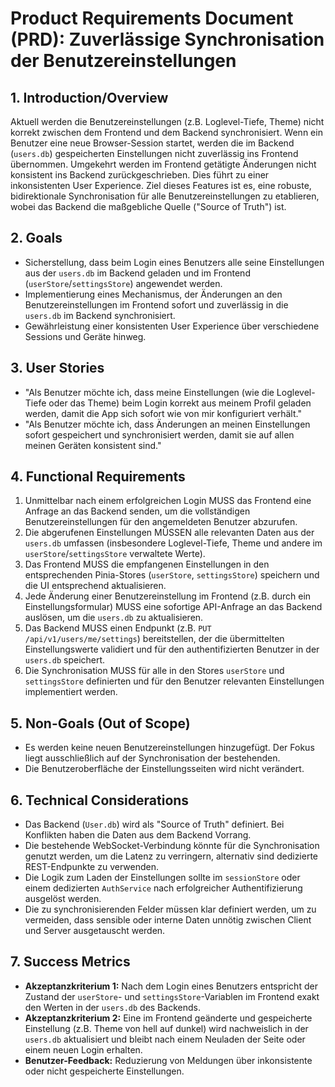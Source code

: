 # Product Requirements Document (PRD): Zuverlässige Synchronisation der Benutzereinstellungen

## 1. Introduction/Overview

Aktuell werden die Benutzereinstellungen (z.B. Loglevel-Tiefe, Theme) nicht korrekt zwischen dem Frontend und dem Backend synchronisiert. Wenn ein Benutzer eine neue Browser-Session startet, werden die im Backend (`users.db`) gespeicherten Einstellungen nicht zuverlässig ins Frontend übernommen. Umgekehrt werden im Frontend getätigte Änderungen nicht konsistent ins Backend zurückgeschrieben. Dies führt zu einer inkonsistenten User Experience. Ziel dieses Features ist es, eine robuste, bidirektionale Synchronisation für alle Benutzereinstellungen zu etablieren, wobei das Backend die maßgebliche Quelle ("Source of Truth") ist.

## 2. Goals

*   Sicherstellung, dass beim Login eines Benutzers alle seine Einstellungen aus der `users.db` im Backend geladen und im Frontend (`userStore`/`settingsStore`) angewendet werden.
*   Implementierung eines Mechanismus, der Änderungen an den Benutzereinstellungen im Frontend sofort und zuverlässig in die `users.db` im Backend synchronisiert.
*   Gewährleistung einer konsistenten User Experience über verschiedene Sessions und Geräte hinweg.

## 3. User Stories

*   "Als Benutzer möchte ich, dass meine Einstellungen (wie die Loglevel-Tiefe oder das Theme) beim Login korrekt aus meinem Profil geladen werden, damit die App sich sofort wie von mir konfiguriert verhält."
*   "Als Benutzer möchte ich, dass Änderungen an meinen Einstellungen sofort gespeichert und synchronisiert werden, damit sie auf allen meinen Geräten konsistent sind."

## 4. Functional Requirements

1.  Unmittelbar nach einem erfolgreichen Login MUSS das Frontend eine Anfrage an das Backend senden, um die vollständigen Benutzereinstellungen für den angemeldeten Benutzer abzurufen.
2.  Die abgerufenen Einstellungen MÜSSEN alle relevanten Daten aus der `users.db` umfassen (insbesondere Loglevel-Tiefe, Theme und andere im `userStore`/`settingsStore` verwaltete Werte).
3.  Das Frontend MUSS die empfangenen Einstellungen in den entsprechenden Pinia-Stores (`userStore`, `settingsStore`) speichern und die UI entsprechend aktualisieren.
4.  Jede Änderung einer Benutzereinstellung im Frontend (z.B. durch ein Einstellungsformular) MUSS eine sofortige API-Anfrage an das Backend auslösen, um die `users.db` zu aktualisieren.
5.  Das Backend MUSS einen Endpunkt (z.B. `PUT /api/v1/users/me/settings`) bereitstellen, der die übermittelten Einstellungswerte validiert und für den authentifizierten Benutzer in der `users.db` speichert.
6.  Die Synchronisation MUSS für alle in den Stores `userStore` und `settingsStore` definierten und für den Benutzer relevanten Einstellungen implementiert werden.

## 5. Non-Goals (Out of Scope)

*   Es werden keine neuen Benutzereinstellungen hinzugefügt. Der Fokus liegt ausschließlich auf der Synchronisation der bestehenden.
*   Die Benutzeroberfläche der Einstellungsseiten wird nicht verändert.

## 6. Technical Considerations

*   Das Backend (`User.db`) wird als "Source of Truth" definiert. Bei Konflikten haben die Daten aus dem Backend Vorrang.
*   Die bestehende WebSocket-Verbindung könnte für die Synchronisation genutzt werden, um die Latenz zu verringern, alternativ sind dedizierte REST-Endpunkte zu verwenden.
*   Die Logik zum Laden der Einstellungen sollte im `sessionStore` oder einem dedizierten `AuthService` nach erfolgreicher Authentifizierung ausgelöst werden.
*   Die zu synchronisierenden Felder müssen klar definiert werden, um zu vermeiden, dass sensible oder interne Daten unnötig zwischen Client und Server ausgetauscht werden.

## 7. Success Metrics

*   **Akzeptanzkriterium 1:** Nach dem Login eines Benutzers entspricht der Zustand der `userStore`- und `settingsStore`-Variablen im Frontend exakt den Werten in der `users.db` des Backends.
*   **Akzeptanzkriterium 2:** Eine im Frontend geänderte und gespeicherte Einstellung (z.B. Theme von hell auf dunkel) wird nachweislich in der `users.db` aktualisiert und bleibt nach einem Neuladen der Seite oder einem neuen Login erhalten.
*   **Benutzer-Feedback:** Reduzierung von Meldungen über inkonsistente oder nicht gespeicherte Einstellungen.
